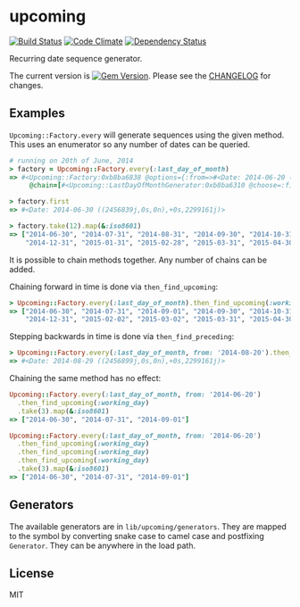 # upcoming

[![Build Status](https://travis-ci.org/sldblog/upcoming.svg)](https://travis-ci.org/sldblog/upcoming)
[![Code Climate](https://codeclimate.com/github/sldblog/upcoming.png)](https://codeclimate.com/github/sldblog/upcoming)
[![Dependency Status](https://gemnasium.com/sldblog/upcoming.svg)](https://gemnasium.com/sldblog/upcoming)

Recurring date sequence generator.

The current version is [![Gem Version](https://badge.fury.io/rb/upcoming.svg)](http://badge.fury.io/rb/upcoming). Please see the [CHANGELOG](CHANGELOG.md) for changes.

## Examples

`Upcoming::Factory.every` will generate sequences using the given method. This uses an enumerator so any number of dates can be queried.

```ruby
# running on 20th of June, 2014
> factory = Upcoming::Factory.every(:last_day_of_month)
=> #<Upcoming::Factory:0xb8ba6838 @options={:from=>#<Date: 2014-06-20 ((2456829j,0s,0n),+0s,2299161j)>},
     @chain=[#<Upcoming::LastDayOfMonthGenerator:0xb8ba6310 @choose=:first>]>

> factory.first
=> #<Date: 2014-06-30 ((2456839j,0s,0n),+0s,2299161j)>

> factory.take(12).map(&:iso8601)
=> ["2014-06-30", "2014-07-31", "2014-08-31", "2014-09-30", "2014-10-31", "2014-11-30",
    "2014-12-31", "2015-01-31", "2015-02-28", "2015-03-31", "2015-04-30", "2015-05-31"]
```

It is possible to chain methods together. Any number of chains can be added.

Chaining forward in time is done via `then_find_upcoming`:

```ruby
> Upcoming::Factory.every(:last_day_of_month).then_find_upcoming(:working_day).take(12).map(&:iso8601)
=> ["2014-06-30", "2014-07-31", "2014-09-01", "2014-09-30", "2014-10-31", "2014-12-01",
    "2014-12-31", "2015-02-02", "2015-03-02", "2015-03-31", "2015-04-30", "2015-06-01"]
```

Stepping backwards in time is done via `then_find_preceding`:

```ruby
> Upcoming::Factory.every(:last_day_of_month, from: '2014-08-20').then_find_preceding(:working_day).first
=> #<Date: 2014-08-29 ((2456899j,0s,0n),+0s,2299161j)>
```

Chaining the same method has no effect:

```ruby
Upcoming::Factory.every(:last_day_of_month, from: '2014-06-20')
  .then_find_upcoming(:working_day)
  .take(3).map(&:iso8601)
=> ["2014-06-30", "2014-07-31", "2014-09-01"]

Upcoming::Factory.every(:last_day_of_month, from: '2014-06-20')
  .then_find_upcoming(:working_day)
  .then_find_upcoming(:working_day)
  .then_find_upcoming(:working_day)
  .take(3).map(&:iso8601)
=> ["2014-06-30", "2014-07-31", "2014-09-01"]
```

## Generators

The available generators are in `lib/upcoming/generators`. They are mapped to the symbol by converting snake case to camel case and postfixing `Generator`. They can be anywhere in the load path.

## License

MIT
